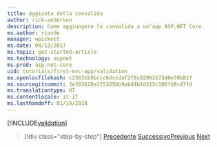 ```yaml
---
title: Aggiunta della convalida
author: rick-anderson
description: Come aggiungere la convalida a un'app ASP.NET Core.
ms.author: riande
manager: wpickett
ms.date: 04/13/2017
ms.topic: get-started-article
ms.technology: aspnet
ms.prod: asp.net-core
uid: tutorials/first-mvc-app/validation
ms.openlocfilehash: c23631b9bccc6dccdaf2f8c8206317540e70b81f
ms.sourcegitcommit: 3e303620a125325bb9abd4b2d315c106fb8c47fd
ms.translationtype: HT
ms.contentlocale: it-IT
ms.lasthandoff: 01/19/2018
---
```

[!INCLUDE[validation](../../includes/mvc-intro/validation.md)]

>[!div class="step-by-step"]
<span data-ttu-id="1de1c-103">[Precedente](new-field.md)
[Successivo](details.md)</span><span class="sxs-lookup"><span data-stu-id="1de1c-103">[Previous](new-field.md)
[Next](details.md)</span></span>  
